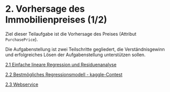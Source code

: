 # 2. Vorhersage des Immobilienpreises (1/2)

Ziel dieser Teilaufgabe ist die Vorhersage des Preises (Attribut `PurchasePrice`).

Die Aufgabenstellung ist zwei Teilschritte gegliedert, die Verständnisgewinn und erfolgreiches Lösen der Aufgabenstellung unterstützen sollen.

[2.1 Einfache lineare Regression und Residuenanalyse](https://github.com/alexschillingfhnw/cml1/tree/main/Berichte/2_Vorhersage_des_Immobilienpreises/2.1_Einfache_lineare_Regression_und_Residuenanalyse#21-einfache-lineare-regression-und-residuenanalyse)

[2.2 Bestmögliches Regressionsmodell - kaggle-Contest](https://github.com/alexschillingfhnw/cml1/tree/main/Berichte/2_Vorhersage_des_Immobilienpreises/2.2_Bestm%C3%B6gliches_Regressionsmodell_kaggle_Contest)

[2.3 Webservice](https://github.com/alexschillingfhnw/cml1/tree/main/Berichte/2_Vorhersage_des_Immobilienpreises/2.3_Webservice)

